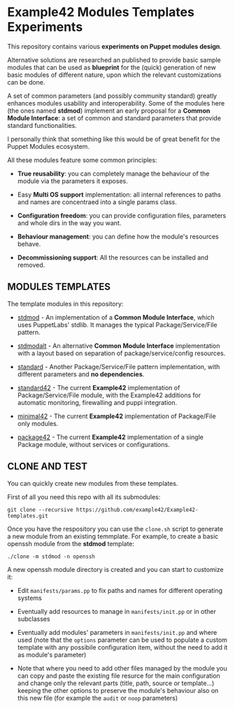 # Example42 Modules Templates Experiments

This repository contains various **experiments on Puppet modules design**.

Alternative solutions are researched an published to provide basic sample modules that can be used as **blueprint** for the (quick) generation of new basic modules of different nature, upon which the relevant customizations can be done.

A set of common parameters (and possibly community standard) greatly enhances modules usability and interoperability.
Some of the modules here (the ones named **stdmod**) implement an early proposal for a **Common Module Interface**: a set of common and standard parameters that provide standard functionalities.

I personally think that something like this would be of great benefit for the Puppet Modules ecosystem.

All these modules feature some common principles:

- **True reusability**: you can completely manage the behaviour of the module via the parameters it exposes.

- Easy **Multi OS support** implementation: all internal references to paths and names are concentraed into a
  single params class.

- **Configuration freedom**: you can provide configuration files, parameters and whole dirs in the way you want.

- **Behaviour management**: you can define how the module's resources behave.

- **Decommissioning support**: All the resources can be installed and removed.


## MODULES TEMPLATES
The template modules in this repository:

- [stdmod](https://github.com/example42/module-stdmod) - An implementation of a **Common Module Interface**, which uses PuppetLabs' stdlib. It manages the typical Package/Service/File pattern.

- [stdmodalt](https://github.com/example42/module-stdmodalt) - An alternative **Common Module Interface** implementation with a layout based on separation of package/service/config resources.

- [standard](https://github.com/example42/module-standard) - Another Package/Service/File pattern implementation, with different parameters and **no dependencies**.

- [standard42](https://github.com/example42/module-standard42) - The current **Example42** implementation of Package/Service/File module, with the Example42 additions for automatic monitoring, firewalling and puppi integration.

- [minimal42](https://github.com/example42/module-minimal42) - The current **Example42** implementation of Package/File only modules.

- [package42](https://github.com/example42/module-package42) - The current **Example42** implementation of a single Package module, without services or configurations.


## CLONE AND TEST
You can quickly create new modules from these templates.

First of all you need this repo with all its submodules:

    git clone --recursive https://github.com/example42/Example42-templates.git
  
Once you have the respository you can use the `clone.sh` script to generate a new module from an existing temmplate. 
For example, to create a basic openssh module from the **stdmod** template:

    ./clone -m stdmod -n openssh
    
A new openssh module directory is created and you can start to customize it:

- Edit `manifests/params.pp` to fix paths and names for different operating systems

- Eventually add resources to manage in `manifests/init.pp` or in other subclasses

- Eventually add modules' parameters in `manifests/init.pp` and where used (note that the `options` parameter can be used to populate a custom template with any possibile configuration item, without the need to add it as module's parameter)

- Note that where you need to add other files managed by the module you can copy and paste the existing file resurce for the main configuration and change only the relevant parts (title, path, source or template…) keeping the other options to preserve the module's behaviour also on this new file (for example the `audit` or `noop` parameters)